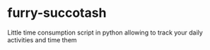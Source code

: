 # furry-succotash
Little time consumption script in python allowing to track your daily activities and time them
